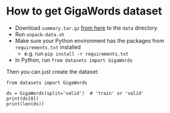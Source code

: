 # How to get GigaWords dataset

- Download `summary.tar.gz` [from here](https://drive.google.com/file/d/0B6N7tANPyVeBNmlSX19Ld2xDU1E/view) to the `data` directory
- Run `unpack-data.sh`
- Make sure your Python environment has the packages from `requirements.txt` installed
    - e.g. run `pip install -r requirements.txt`
- In Python, run `from datasets import GigaWords`

Then you can just create the dataset:
```
from datasets import GigaWords

ds = GigaWords(split='valid')  # 'train' or 'valid'
print(ds[0])
print(len(ds))
```